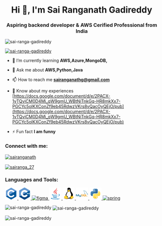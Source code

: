 <h1 align="center">Hi 👋, I'm Sai Ranganath Gadireddy</h1>
<h3 align="center">Aspiring backend developer & AWS Cerified Professional from India</h3>

<p align="left"> <img src="https://komarev.com/ghpvc/?username=sai-ranga-gadireddy&label=Profile%20views&color=0e75b6&style=flat" alt="sai-ranga-gadireddy" /> </p> 

<p align="left"> <a href="https://github.com/ryo-ma/github-profile-trophy"><img src="https://github-profile-trophy.vercel.app/?username=sairangagadireddy" alt="sai-ranga-gadireddy" /></a> </p>

- 🌱 I’m currently learning **AWS,Azure,MongoDB,**

- 💬 Ask me about **AWS,Python,Java**

- 📫 How to reach me **sairanganathg@gmail.com**

- 📄 Know about my experiences [https://docs.google.com/document/d/e/2PACX-1vTQviCM0D4Mi_qW9gmU_WBtNiTnkGq-HR8mkXx7-PGCYc5oIKXConZf9eb45RdwzVKrs8vQacOyQEjO/pub](https://docs.google.com/document/d/e/2PACX-1vTQviCM0D4Mi_qW9gmU_WBtNiTnkGq-HR8mkXx7-PGCYc5oIKXConZf9eb45RdwzVKrs8vQacOyQEjO/pub)

- ⚡ Fun fact **I am funny**

<h3 align="left">Connect with me:</h3>
<p align="left">
<a href="https://linkedin.com/in/sairanganath" target="blank"><img align="center" src="https://raw.githubusercontent.com/rahuldkjain/github-profile-readme-generator/master/src/images/icons/Social/linked-in-alt.svg" alt="sairanganath" height="30" width="40" /></a>
</p>

<a href="https://instagram.com/sairanga_27" target="blank"><img align="center" src="https://raw.githubusercontent.com/rahuldkjain/github-profile-readme-generator/master/src/images/icons/Social/instagram.svg" alt="sairanga_27" height="30" width="40" /></a>
</p>


<h3 align="left">Languages and Tools:</h3>
<p align="left"> <a href="https://www.cprogramming.com/" target="_blank" rel="noreferrer"> <img src="https://raw.githubusercontent.com/devicons/devicon/master/icons/c/c-original.svg" alt="c" width="40" height="40"/> </a> <a href="https://www.w3schools.com/cpp/" target="_blank" rel="noreferrer"> <img src="https://raw.githubusercontent.com/devicons/devicon/master/icons/cplusplus/cplusplus-original.svg" alt="cplusplus" width="40" height="40"/> </a> <a href="https://www.figma.com/" target="_blank" rel="noreferrer"> <img src="https://www.vectorlogo.zone/logos/figma/figma-icon.svg" alt="figma" width="40" height="40"/> </a> <a href="https://www.java.com" target="_blank" rel="noreferrer"> <img src="https://raw.githubusercontent.com/devicons/devicon/master/icons/java/java-original.svg" alt="java" width="40" height="40"/> </a> <a href="https://www.linux.org/" target="_blank" rel="noreferrer"> <img src="https://raw.githubusercontent.com/devicons/devicon/master/icons/linux/linux-original.svg" alt="linux" width="40" height="40"/> </a> <a href="https://www.mysql.com/" target="_blank" rel="noreferrer"> <img src="https://raw.githubusercontent.com/devicons/devicon/master/icons/mysql/mysql-original-wordmark.svg" alt="mysql" width="40" height="40"/> </a> <a href="https://www.python.org" target="_blank" rel="noreferrer"> <img src="https://raw.githubusercontent.com/devicons/devicon/master/icons/python/python-original.svg" alt="python" width="40" height="40"/> </a> <a href="https://spring.io/" target="_blank" rel="noreferrer"> <img src="https://www.vectorlogo.zone/logos/springio/springio-icon.svg" alt="spring" width="40" height="40"/> </a> </p>

<p><img align="left" src="https://github-readme-stats.vercel.app/api/top-langs?username=sai-ranga-gadireddy&show_icons=true&locale=en&layout=compact" alt="sai-ranga-gadireddy" /></p>

<p>&nbsp;<img align="center" src="https://github-readme-stats.vercel.app/api?username=sai-ranga-gadireddy&show_icons=true&locale=en" alt="sai-ranga-gadireddy" /></p>

<p><img align="center" src="https://github-readme-streak-stats.herokuapp.com/?user=sai-ranga-gadireddy&" alt="sai-ranga-gadireddy" /></p>


